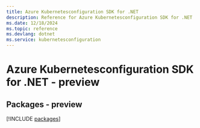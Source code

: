 ```yaml
---
title: Azure Kubernetesconfiguration SDK for .NET
description: Reference for Azure Kubernetesconfiguration SDK for .NET
ms.date: 12/18/2024
ms.topic: reference
ms.devlang: dotnet
ms.service: kubernetesconfiguration
---
```

# Azure Kubernetesconfiguration SDK for .NET - preview
## Packages - preview
[!INCLUDE [packages](kubernetesconfiguration-index.md)]